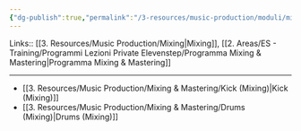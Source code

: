 ```yaml
---
{"dg-publish":true,"permalink":"/3-resources/music-production/moduli/mixing-drums-modulo/"}
---
```


Links:: [[3. Resources/Music Production/Mixing\|Mixing]], [[2. Areas/ES - Training/Programmi Lezioni Private Elevenstep/Programma Mixing & Mastering\|Programma Mixing & Mastering]]

---

- [[3. Resources/Music Production/Mixing & Mastering/Kick (Mixing)\|Kick (Mixing)]]
- [[3. Resources/Music Production/Mixing & Mastering/Drums (Mixing)\|Drums (Mixing)]]

